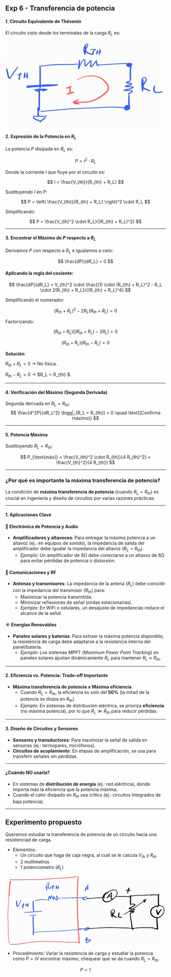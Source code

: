 ## Exp 6 - Transferencia de potencia

#### **1. Circuito Equivalente de Thévenin**

El circuito visto desde los terminales de la carga $R_L$ es:

![circ](images/6-1.jpg)

#### **2. Expresión de la Potencia en $R_L$**

La potencia $P$ disipada en $R_L$ es:

$$
P = I^2 \cdot R_L
$$

Donde la corriente $I$ que fluye por el circuito es:

$$
I = \frac{V_{th}}{R_{th} + R_L}
$$

Sustituyendo $I$ en $P$:

$$
P = \left( \frac{V_{th}}{R_{th} + R_L} \right)^2 \cdot R_L
$$

Simplificando:

$$
P = \frac{V_{th}^2 \cdot R_L}{(R_{th} + R_L)^2}
$$

---

#### **3. Encontrar el Máximo de $P$ respecto a $R_L$**

Derivamos $P$ con respecto a $R_L$ e igualamos a cero:

$$
\frac{dP}{dR_L} = 0
$$

#### **Aplicando la regla del cociente**:

$$
\frac{dP}{dR_L} = V_{th}^2 \cdot \frac{(1) \cdot (R_{th} + R_L)^2 - R_L \cdot 2(R_{th} + R_L)}{(R_{th} + R_L)^4}
$$

Simplificando el numerador:

$$
(R_{th} + R_L)^2 - 2 R_L (R_{th} + R_L) = 0
$$

Factorizando:

$$
(R_{th} + R_L) \left[ (R_{th} + R_L) - 2 R_L \right] = 0
$$

$$
(R_{th} + R_L) (R_{th} - R_L) = 0
$$

**Solución**:

$R_{th} + R_L = 0$ → No física.  

$R_{th} - R_L = 0$ → $R_L = R_{th} $.

--- 

#### **4. Verificación del Máximo (Segunda Derivada)**

Segunda derivada en $R_L = R_{th}$:
$$
\frac{d^2P}{dR_L^2} \bigg|_{R_L = R_{th}} < 0 \quad \text{(Confirma máximo)}
$$

---

#### **5. Potencia Máxima**

Sustituyendo $R_L = R_{th}$:

$$
P_{\text{máx}} = \frac{V_{th}^2 \cdot R_{th}}{4 R_{th}^2} = \frac{V_{th}^2}{4 R_{th}}
$$

---

### **¿Por qué es importante la máxima transferencia de potencia?**

La condición de **máxima transferencia de potencia** (cuando $R_L = R_{th}$) es crucial en ingeniería y diseño de circuitos por varias razones prácticas:

---

#### **1. Aplicaciones Clave**

#### 🔌 **Electrónica de Potencia y Audio**

- **Amplificadores y altavoces**: Para entregar la máxima potencia a un altavoz (ej.: en equipos de sonido), la impedancia de salida del amplificador debe igualar la impedancia del altavoz ($R_L = R_{th}$).  
  - *Ejemplo*: Un amplificador de 8Ω debe conectarse a un altavoz de 8Ω para evitar pérdidas de potencia o distorsión.  

#### 📡 **Comunicaciones y RF**

- **Antenas y transmisores**: La impedancia de la antena ($R_L$) debe coincidir con la impedancia del transmisor ($R_{th}$) para:  
  - Maximizar la potencia transmitida.  
  - Minimizar reflexiones de señal (ondas estacionarias).  
  - *Ejemplo*: En WiFi o celulares, un desajuste de impedancias reduce el alcance de la señal.  

#### ☀️ **Energías Renovables**

- **Paneles solares y baterías**: Para extraer la máxima potencia disponible, la resistencia de carga debe adaptarse a la resistencia interna del panel/batería.  
  - *Ejemplo*: Los sistemas MPPT (*Maximum Power Point Tracking*) en paneles solares ajustan dinámicamente $R_L$ para mantener $R_L \approx R_{th}$.  

---

#### **2. Eficiencia vs. Potencia: Trade-off Importante**

- **Máxima transferencia de potencia ≠ Máxima eficiencia**.  
  - Cuando $R_L = R_{th}$, la eficiencia es solo del **50%** (la mitad de la potencia se disipa en $R_{th}$).  
  - *Ejemplo*: En sistemas de distribución eléctrica, se prioriza **eficiencia** (no máxima potencia), por lo que $R_L \gg R_{th}$ para reducir pérdidas.  

---

#### **3. Diseño de Circuitos y Sensores**

- **Sensores y transductores**: Para maximizar la señal de salida en sensores (ej.: termopares, micrófonos).  
- **Circuitos de acoplamiento**: En etapas de amplificación, se usa para transferir señales sin pérdidas.  

---

#### **¿Cuándo NO usarla?**

- En sistemas de **distribución de energía** (ej.: red eléctrica), donde importa más la eficiencia que la potencia máxima.  
- Cuando el calor disipado en $R_{th}$ sea crítico (ej.: circuitos integrados de baja potencia).  

--- 

## Experimento propuesto

Queremos estudiar la transferencia de potencia de un circuito hacia una resistenciad de carga.

- Elementos:
  - Un circuito que haga de caja negra, al cual se le calcula $V_{th}$ y $R_{th}$
  - 2 multimetros
  - 1 potenciometro ($R_L$)

![SmartSelect_20250324_203640_Samsung Notes](images/6-2.jpg)

- Procedimiento:
  Variar la resistencia de carga y estudiar la potencia como $P=IV$ encontrar máximo, chequear que se da cuando $R_L=R_{th}$.

$$
P=1
$$